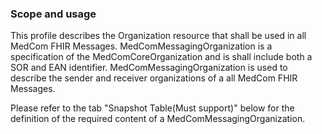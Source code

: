 ### Scope and usage 

This profile describes the Organization resource that shall be used in all MedCom FHIR Messages. MedComMessagingOrganization is a specification of the MedComCoreOrganization and is shall include both a SOR and EAN identifier. MedComMessagingOrganization is used to describe the sender and receiver organizations of a all MedCom FHIR Messages.

Please refer to the tab "Snapshot Table(Must support)" below for the definition of the required content of a MedComMessagingOrganization.
